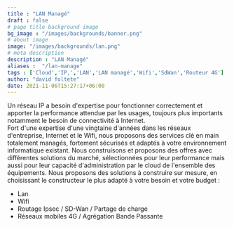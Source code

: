 ```yaml
---
title : "LAN Managé"
draft : false
# page title background image
bg_image : "/images/backgrounds/banner.png"
# about image
image: "/images/backgrounds/lan.png"
# meta description
description : "LAN Managé"
aliases :  "/lan-manage"
tags : ['Cloud','IP,','LAN','LAN managé','Wifi','SdWan','Routeur 4G']
author: "david foltete"
date: 2021-11-06T15:27:17+06:00
---
```

Un réseau IP a besoin d'expertise pour fonctionner correctement et apporter la performance attendue par les usages, toujours plus importants notamment le besoin de connectivité à Internet.  
Fort d'une expertise d'une vingtaine d'années dans les réseaux d'entreprise, Internet et le Wifi, nous proposons des services clé en main totalement managés, fortement sécurisés et adaptés à votre environnement informatique existant.
Nous construisons et proposons des offres avec différentes solutions du marché, sélectionnées pour leur performance mais aussi pour leur capacité d'administration par le cloud de l'ensemble des équipements.
Nous proposons des solutions à construire sur mesure, en choisissant le constructeur le plus adapté à votre besoin et votre budget :  

-	Lan
-	Wifi
-	Routage Ipsec / SD-Wan / Partage de charge
-	Réseaux mobiles 4G / Agrégation Bande Passante
